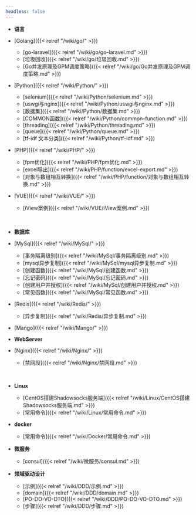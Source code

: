 ```yaml
---
headless: false
---
```


- **语言**
- [Golang]({{< relref "/wiki/go/" >}})
  - [go-laravel]({{< relref "/wiki/go/go-laravel.md" >}})
  - [垃圾回收]({{< relref "/wiki/go/垃圾回收.md" >}})
  - [Go并发原理及GPM调度策略]({{< relref "/wiki/go/Go并发原理及GPM调度策略.md" >}})

- [Python]({{< relref "/wiki/Python/" >}})
  - [selenium]({{< relref "/wiki/Python/selenium.md" >}})
  - [uswgi与nginx]({{< relref "/wiki/Python/uswgi与nginx.md" >}})
  - [数据集]({{< relref "/wiki/Python/数据集.md" >}})
  - [COMMON函数]({{< relref "/wiki/Python/common-function.md" >}})
  - [threading]({{< relref "/wiki/Python/threading.md" >}})
  - [queue]({{< relref "/wiki/Python/queue.md" >}})
  - [tf-idf 文本分类]({{< relref "/wiki/Python/tf-idf.md" >}})
  
- [PHP]({{< relref "/wiki/PHP/" >}})
  - [fpm优化]({{< relref "/wiki/PHP/fpm优化.md" >}})
  - [excel导出]({{< relref "/wiki/PHP/function/excel-export.md" >}})
  - [对象与数组相互转换]({{< relref "/wiki/PHP/function/对象与数组相互转换.md" >}})
  
- [VUE]({{< relref "/wiki/VUE/" >}})
  - [iView案例]({{< relref "/wiki/VUE/iView案例.md" >}})
<br />

- **数据库**
  
- [MySql]({{< relref "/wiki/MySql/" >}})
  - [事务隔离级别]({{< relref "/wiki/MySql/事务隔离级别.md" >}})
  - [mysql异步复制]({{< relref "/wiki/MySql/mysql异步复制.md" >}})
  - [创建函数]({{< relref "/wiki/MySql/创建函数.md" >}})
  - [忘记密码]({{< relref "/wiki/MySql/忘记密码.md" >}})
  - [创建用户并授权]({{< relref "/wiki/MySql/创建用户并授权.md" >}})
  - [常见函数]({{< relref "/wiki/MySql/常见函数.md" >}})
  
- [Redis]({{< relref "/wiki/Redis/" >}})
  - [异步复制]({{< relref "/wiki/Redis/异步复制.md" >}})
  
- [Mango]({{< relref "/wiki/Mango/" >}})
  <br />
  
- **WebServer**
  
- [Nginx]({{< relref "/wiki/Nginx/" >}})
  - [禁网段]({{< relref "/wiki/Nginx/禁网段.md" >}})
<br />

- **Linux**
  - [CentOS搭建Shadowsocks服务端]({{< relref "/wiki/Linux/CentOS搭建Shadowsocks服务端.md" >}})
  - [常用命令]({{< relref "/wiki/Linux/常用命令.md" >}})
  
- **docker**
  - [常用命令]({{< relref "/wiki/Docker/常用命令.md" >}})
  
- **微服务**
  - [consul]({{< relref "/wiki/微服务/consul.md" >}})

- **领域驱动设计**
  - [示例]({{< relref "/wiki/DDD/示例.md" >}})
  - [domain]({{< relref "/wiki/DDD/domain.md" >}})
  - [PO-DO-VO-DTO]({{< relref "/wiki/DDD/PO-DO-VO-DTO.md" >}})
  - [步骤]({{< relref "/wiki/DDD/步骤.md" >}})
  